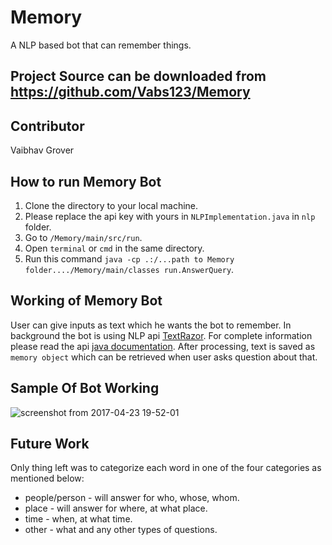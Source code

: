 # Memory
A NLP based bot that can remember things.

## Project Source can be downloaded from https://github.com/Vabs123/Memory

## Contributor
Vaibhav Grover

## How to run Memory Bot

1. Clone the directory to your local machine.
2. Please replace the api key with yours in ```NLPImplementation.java``` in ```nlp``` folder.
3. Go to ```/Memory/main/src/run```.
4. Open ```terminal``` or ```cmd``` in the same directory.
5. Run this command ```java -cp .:/...path to Memory folder..../Memory/main/classes run.AnswerQuery```.

## Working of Memory Bot
User can give inputs as text which he wants the bot to remember. In background the bot is using NLP api [TextRazor](https://www.textrazor.com/). For complete information please read the api [java documentation](https://www.textrazor.com/docs/java). After processing, text is saved as ```memory object``` which can be retrieved when user asks question about that.

## Sample Of Bot Working
![screenshot from 2017-04-23 19-52-01](https://cloud.githubusercontent.com/assets/9266813/25314537/bf74ce38-2863-11e7-8600-7f70f0d2bdde.png)

## Future Work
Only thing left was to categorize each word in one of the four categories as mentioned below:

* people/person - will answer for who, whose, whom.
* place - will answer for where, at what place.
* time - when, at what time.
* other - what and any other types of questions.




